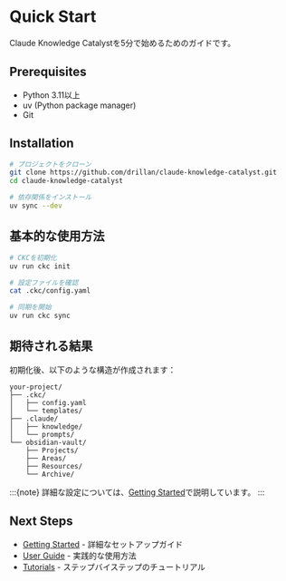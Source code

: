 # Quick Start

Claude Knowledge Catalystを5分で始めるためのガイドです。

## Prerequisites

- Python 3.11以上
- uv (Python package manager)
- Git

## Installation

```bash
# プロジェクトをクローン
git clone https://github.com/drillan/claude-knowledge-catalyst.git
cd claude-knowledge-catalyst

# 依存関係をインストール
uv sync --dev
```

## 基本的な使用方法

```bash
# CKCを初期化
uv run ckc init

# 設定ファイルを確認
cat .ckc/config.yaml

# 同期を開始
uv run ckc sync
```

## 期待される結果

初期化後、以下のような構造が作成されます：

```
your-project/
├── .ckc/
│   ├── config.yaml
│   └── templates/
├── .claude/
│   ├── knowledge/
│   └── prompts/
└── obsidian-vault/
    ├── Projects/
    ├── Areas/
    ├── Resources/
    └── Archive/
```

:::{note}
詳細な設定については、[Getting Started](../getting-started/index.md)で説明しています。
:::

## Next Steps

- [Getting Started](../getting-started/index.md) - 詳細なセットアップガイド
- [User Guide](../user-guide/index.md) - 実践的な使用方法
- [Tutorials](../user-guide/tutorials/index.md) - ステップバイステップのチュートリアル